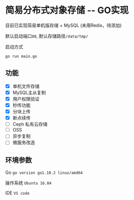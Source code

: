 # 简易分布式对象存储 -- GO实现

目前已实现简易单机版存储 + MySQL (未用Redis，待添加)

默认启动端口`80`, 默认存储路径`/data/tmp/`

启动方式

```
go run main.go
```

## 功能
- [x] 单机文件存储
- [x] MySQL主从复制
- [x] 用户权限验证
- [x] 秒传功能
- [x] 分块上传
- [x] 断点续传
- [ ] Ceph 私有云存储
- [ ] OSS
- [ ] 异步复制 
- [ ] 微服务改造
## 环境参数
Go `go version go1.10.2 linux/amd64`
 
操作系统 `Ubuntu 16.04`

IDE `VS code`
